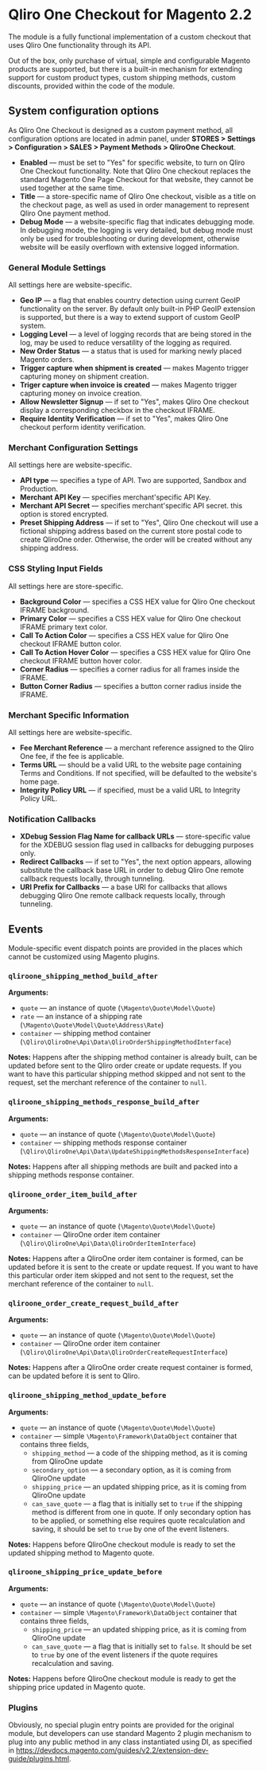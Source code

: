 # Qliro One Checkout for Magento 2.2

The module is a fully functional implementation of a custom checkout that uses Qliro One functionality through its API.

Out of the box, only purchase of virtual, simple and configurable Magento products are supported, but there is a
built-in mechanism for extending support for custom product types, custom shipping methods, custom discounts, provided
within the code of the module.

## System configuration options

As Qliro One Checkout is designed as a custom payment method, all configuration options are located in admin panel,
under **STORES > Settings > Configuration > SALES > Payment Methods > QliroOne Checkout**.

- **Enabled** — must be set to "Yes" for specific website, to turn on Qliro One Checkout functionality.
  Note that Qliro One checkout replaces the standard Magento One Page Checkout for that website, they cannot be
  used together at the same time.
- **Title** — a store-specific name of Qliro One checkout, visible as a title on the checkout page, as well as used
  in order management to represent Qliro One payment method.
- **Debug Mode** — a website-specific flag that indicates debugging mode. In debugging mode, the logging is very
  detailed, but debug mode must only be used for troubleshooting or during development, otherwise website will be
  easily overflown with extensive logged information.

### General Module Settings

All settings here are website-specific.

- **Geo IP** — a flag that enables country detection using current GeoIP functionality on the server.
  By default only built-in PHP GeoIP extension is supported, but there is a way to extend support of custom GeoIP system.
- **Logging Level** — a level of logging records that are being stored in the log, may be used to reduce versatility
  of the logging as required.
- **New Order Status** — a status that is used for marking newly placed Magento orders.
- **Trigger capture when shipment is created** — makes Magento trigger capturing money on shipment creation.
- **Triger capture when invoice is created** — makes Magento trigger capturing money on invoice creation.
- **Allow Newsletter Signup** — if set to "Yes", makes Qliro One checkout display a corresponding checkbox in the
  checkout IFRAME.
- **Require Identity Verification** — if set to "Yes", makes Qliro One checkout perform identity verification.

### Merchant Configuration Settings

All settings here are website-specific.

- **API type** — specifies a type of API. Two are supported, Sandbox and Production.
- **Merchant API Key** — specifies merchant'specific API Key.
- **Merchant API Secret** — specifies merchant'specific API secret. this option is stored encrypted.
- **Preset Shipping Address** — if set to "Yes", Qliro One checkout will use a fictional shipping address based on
  the current store postal code to create QliroOne order. Otherwise, the order will be created without any
  shipping address.

### CSS Styling Input Fields

All settings here are store-specific.

- **Background Color** — specifies a CSS HEX value for Qliro One checkout IFRAME background.
- **Primary Color** — specifies a CSS HEX value for Qliro One checkout IFRAME primary text color.
- **Call To Action Color** — specifies a CSS HEX value for Qliro One checkout IFRAME button color.
- **Call To Action Hover Color** — specifies a CSS HEX value for Qliro One checkout IFRAME button hover color.
- **Corner Radius** — specifies a corner radius for all frames inside the IFRAME.
- **Button Corner Radius** — specifies a button corner radius inside the IFRAME.

### Merchant Specific Information

All settings here are website-specific.

- **Fee Merchant Reference** — a merchant reference assigned to the Qliro One fee, if the fee is applicable.
- **Terms URL** — should be a valid URL to the website page containing Terms and Conditions. If not specified, will be
  defaulted to the website's home page.
- **Integrity Policy URL** — if specified, must be a valid URL to Integrity Policy URL.

### Notification Callbacks

- **XDebug Session Flag Name for callback URLs** — store-specific value for the XDEBUG session flag used in callbacks
  for debugging purposes only.
- **Redirect Callbacks** — if set to "Yes", the next option appears, allowing substitute the callback base URL in order
  to debug Qliro One remote callback requests locally, through tunneling.
- **URI Prefix for Callbacks** — a base URI for callbacks that allows debugging Qliro One remote callback requests
  locally, through tunneling.


## Events

Module-specific event dispatch points are provided in the places which cannot be customized using Magento plugins.

### `qliroone_shipping_method_build_after`

**Arguments:**

- `quote` — an instance of quote (`\Magento\Quote\Model\Quote`)
- `rate` — an instance of a shipping rate (`\Magento\Quote\Model\Quote\Address\Rate`)
- `container` — shipping method container (`\Qliro\QliroOne\Api\Data\QliroOrderShippingMethodInterface`)

**Notes:** Happens after the shipping method container is already built, can be updated before sent to the Qliro order
create or update requests. If you want to have this particular shipping method skipped and not sent to the request,
set the merchant reference of the container to `null`.

### `qliroone_shipping_methods_response_build_after`

**Arguments:**

- `quote` — an instance of quote (`\Magento\Quote\Model\Quote`)
- `container` — shipping methods response container (`\Qliro\QliroOne\Api\Data\UpdateShippingMethodsResponseInterface`)

**Notes:** Happens after all shipping methods are built and packed into a shipping methods response container.


### `qliroone_order_item_build_after`

**Arguments:**

- `quote` — an instance of quote (`\Magento\Quote\Model\Quote`)
- `container` — QliroOne order item container (`\Qliro\QliroOne\Api\Data\QliroOrderItemInterface`)

**Notes:** Happens after a QliroOne order item container is formed, can be updated before it is sent to the create or
update request. If you want to have this particular order item skipped and not sent to the request, set the merchant
reference of the container to `null`.


### `qliroone_order_create_request_build_after`

**Arguments:**

- `quote` — an instance of quote (`\Magento\Quote\Model\Quote`)
- `container` — QliroOne order item container (`\Qliro\QliroOne\Api\Data\QliroOrderCreateRequestInterface`)

**Notes:** Happens after a QliroOne order create request container is formed, can be updated before it is sent to Qliro.


### `qliroone_shipping_method_update_before`

**Arguments:**

- `quote` — an instance of quote (`\Magento\Quote\Model\Quote`)
- `container` — simple `\Magento\Framework\DataObject` container that contains three fields,
  - `shipping_method` — a code of the shipping method, as it is coming from QliroOne update
  - `secondary_option` — a secondary option, as it is coming from QliroOne update
  - `shipping_price` — an updated shipping price, as it is coming from QliroOne update
  - `can_save_quote` — a flag that is initially set to `true` if the shipping method is different from one in quote.
    If only secondary option has to be applied, or something else requires quote recalculation and saving, it should be
    set to `true` by one of the event listeners.

**Notes:** Happens before QliroOne checkout module is ready to set the updated shipping method to Magento quote.


### `qliroone_shipping_price_update_before`

**Arguments:**

- `quote` — an instance of quote (`\Magento\Quote\Model\Quote`)
- `container` — simple `\Magento\Framework\DataObject` container that contains three fields,
  - `shipping_price` — an updated shipping price, as it is coming from QliroOne update
  - `can_save_quote` — a flag that is initially set to `false`. It should be set to `true` by one of the event
    listeners if the quote requires recalculation and saving.

**Notes:** Happens before QliroOne checkout module is ready to get the shipping price updated in Magento quote. 



### Plugins

Obviously, no special plugin entry points are provided for the original module, but developers can use standard Magento 2
plugin mechanism to plug into any public method in any class instantiated using DI, as specified in
https://devdocs.magento.com/guides/v2.2/extension-dev-guide/plugins.html.
